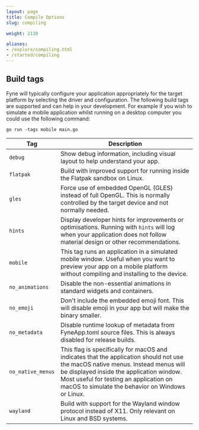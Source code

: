 ```yaml
---
layout: page
title: Compile Options
slug: compiling

weight: 2130

aliases:
- /explore/compiling.html
- /started/compiling
---
```


## Build tags

Fyne will typically configure your application appropriately for the target platform by selecting the driver and configuration. The following build tags are supported and can help in your development. For example if you wish to simulate a mobile application whilst running on a desktop computer you could use the following command:

	go run -tags mobile main.go


| Tag      | Description               |
|----------|---------------------------|
| `debug`  | Show debug information, including visual layout to help understand your app. |
| `flatpak` | Build with improved support for running inside the Flatpak sandbox on Linux. |
| `gles`   | Force use of embedded OpenGL (GLES) instead of full OpenGL. This is normally controlled by the target device and not normally needed. |
| `hints`  | Display developer hints for improvements or optimisations. Running with `hints` will log when your application does not follow material design or other recommendations. |
| `mobile` | This tag runs an application in a simulated mobile window. Useful when you want to preview your app on a mobile platform without compiling and installing to the device. |
| `no_animations` | Disable the non-essential animations in standard widgets and containers. |
| `no_emoji` | Don't include the embedded emoji font. This will disable emoji in  your app but will make the binary smaller. |
| `no_metadata` | Disable runtime lookup of metadata from FyneApp.toml source files. This is always disabled for release builds. |
| `no_native_menus` | This flag is specifically for macOS and indicates that the application should not use the macOS native menus. Instead menus will be displayed inside the application window. Most useful for testing an application on macOS to simulate the behavior on Windows or Linux. |
| `wayland` | Build with support for the Wayland window protocol instead of X11. Only relevant on Linux and BSD systems. |
